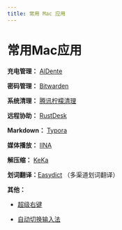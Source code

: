 ```yaml
---
title: 常用 Mac 应用
---
```


# 常用Mac应用


**充电管理：** [AlDente](https://aldente.cn/)

**密码管理：**  [Bitwarden](https://bitwarden.com/)

**系统清理：** [腾讯柠檬清理](https://lemon.qq.com/)

**远程协助：**  [RustDesk](https://rustdesk.com/zh-cn/)

**Markdown：** [Typora](https://typora.io/)

**媒体播放：** [IINA](https://github.com/iina/iina)

**解压缩：** [KeKa](https://www.keka.io/zh-cn/)

**划词翻译：**[Easydict](https://github.com/tisfeng/Easydict) （多渠道划词翻译）

**其他：**

  - [超级右键](https://www.better365.com/irightmouse.html)

  - [自动切换输入法](https://www.better365.com/AutoSwitchInput.html)


